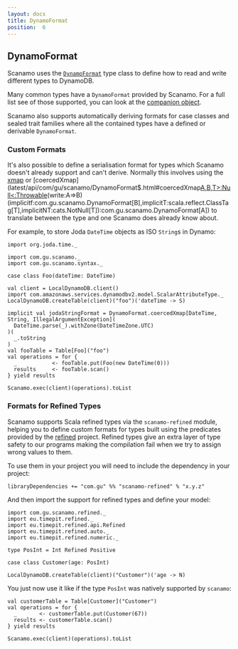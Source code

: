 ```yaml
---
layout: docs
title: DynamoFormat
position:  6
---
```


## DynamoFormat

Scanamo uses the [`DynamoFormat`](latest/api/com/gu/scanamo/DynamoFormat.html) 
type class to define how to read and write different types to DynamoDB.

Many common types have a `DynamoFormat` provided by Scanamo. For a full list see
of those supported, you can look at the [companion object](latest/api/com/gu/scanamo/DynamoFormat$.html).

Scanamo also supports automatically deriving formats for case classes and 
sealed trait families where all the contained types have a defined or derivable
`DynamoFormat`.

### Custom Formats

It's also possible to define a serialisation format for types which Scanamo 
doesn't already support and can't derive. Normally this involves using the 
[xmap](latest/api/com/gu/scanamo/DynamoFormat$.html#xmap[A,B](r:B=>Either[com.gu.scanamo.error.DynamoReadError,A])(w:A=>B)(implicitf:com.gu.scanamo.DynamoFormat[B]):com.gu.scanamo.DynamoFormat[A]) 
or [coercedXmap](latest/api/com/gu/scanamo/DynamoFormat$.html#coercedXmap[A,B,T>:Null<:Throwable](read:B=>A)(write:A=>B)(implicitf:com.gu.scanamo.DynamoFormat[B],implicitT:scala.reflect.ClassTag[T],implicitNT:cats.NotNull[T]):com.gu.scanamo.DynamoFormat[A])
to translate between the type and one Scanamo does already know about.

For example, to store Joda `DateTime` objects as ISO `String`s in Dynamo:
  
```tut:silent
import org.joda.time._

import com.gu.scanamo._
import com.gu.scanamo.syntax._

case class Foo(dateTime: DateTime)

val client = LocalDynamoDB.client()
import com.amazonaws.services.dynamodbv2.model.ScalarAttributeType._
LocalDynamoDB.createTable(client)("foo")('dateTime -> S)
```
```tut:book
implicit val jodaStringFormat = DynamoFormat.coercedXmap[DateTime, String, IllegalArgumentException](
  DateTime.parse(_).withZone(DateTimeZone.UTC)
)(
  _.toString
)
val fooTable = Table[Foo]("foo")
val operations = for {
  _           <- fooTable.put(Foo(new DateTime(0)))
  results     <- fooTable.scan()
} yield results
 
Scanamo.exec(client)(operations).toList
```

### Formats for Refined Types

Scanamo supports Scala refined types via the `scanamo-refined` module, helping you to define custom formats
for types built using the predicates provided by the [refined](https://github.com/fthomas/refined) project.
Refined types give an extra layer of type safety to our programs making the compilation fail when we try to
assign wrong values to them.

To use them in your project you will need to include the dependency in your project:

```
libraryDependencies += "com.gu" %% "scanamo-refined" % "x.y.z"
```

And then import the support for refined types and define your model:

```tut:silent
import com.gu.scanamo.refined._
import eu.timepit.refined._
import eu.timepit.refined.api.Refined
import eu.timepit.refined.auto._
import eu.timepit.refined.numeric._

type PosInt = Int Refined Positive

case class Customer(age: PosInt)

LocalDynamoDB.createTable(client)("Customer")('age -> N)
```

You just now use it like if the type `PosInt` was natively supported by `scanamo`:

```tut:book
val customerTable = Table[Customer]("Customer")
val operations = for {
  _       <- customerTable.put(Customer(67))
  results <- customerTable.scan()
} yield results

Scanamo.exec(client)(operations).toList
```
